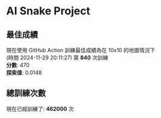 
# AI Snake Project

## **最佳成績**
















































現在使用 GitHub Action 訓練最佳成績為在 10x10 的地圖情況下  
(時間 2024-11-29 20:11:27) 第 **840** 次訓練  
**分數**: 470  
**探索值**: 0.0148

































































































## 總訓練次數
現在已經訓練了: **462000** 次
